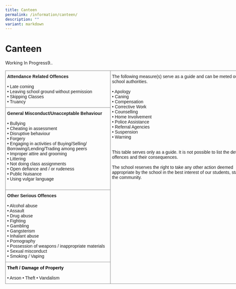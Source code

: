 ```yaml
---
title: Canteen
permalink: /information/canteen/
description: ""
variant: markdown
---
```

<h1><strong>Canteen</strong></h1>
Working In Progress9..

<table class="tg" style="border-collapse:collapse;border-spacing:0;table-layout: fixed; width: 797px"><colgroup><col style="width: 333px"><col style="width: 464px"></colgroup>
<thead>
<tr><td style="border-color:inherit;border-style:solid;border-width:1px;font-family:Arial, sans-serif;font-size:14px;overflow:hidden;padding:10px 5px;text-align:left;vertical-align:top;word-break:normal"><span style="font-weight:bold">Attendance Related Offences</span><br>   <br>• Late coming <br>• Leaving school ground without permission   <br>• Skipping Classes   <br>• Truancy   <br>    </td>
<td rowspan="4" style="border-color:inherit;border-style:solid;border-width:1px;font-family:Arial, sans-serif;font-size:14px;overflow:hidden;padding:10px 5px;text-align:left;vertical-align:top;word-break:normal"> The following measure(s) serve as a guide and can be meted out by the school authorities.                                   <br>   <br>• Apology   <br>• Caning   <br>• Compensation   <br>• Corrective Work   <br>• Counselling   <br>• Home Involvement   <br>• Police Assistance   <br>• Referral Agencies   <br>• Suspension   <br>• Warning<br>   <br>    <br>This table serves only as a guide. It is not possible to list the details of all offences and their consequences.<br> <br>The school reserves the right to take any other action deemed appropriate by the school in the best interest of our students, staff and the community.<br>   <br>    </td></tr>
<tr><td style="border-color:inherit;border-style:solid;border-width:1px;font-family:Arial, sans-serif;font-size:14px;overflow:hidden;padding:10px 5px;text-align:left;vertical-align:top;word-break:normal"><span style="font-weight:bold">General Misconduct/Unacceptable Behaviour</span><br>   <br>• Bullying   <br>• Cheating in assessment   <br>• Disruptive behaviour   <br>• Forgery   <br>• Engaging in activities of Buying/Selling/   <br>  Borrowing/Lending/Trading among peers <br>• Improper attire and grooming   <br>• Littering   <br>• Not doing class assignments   <br>• Open defiance and / or rudeness    <br>• Public Nuisance   <br>• Using vulgar language<br>   <br>    </td></tr>
<tr><td style="border-color:inherit;border-style:solid;border-width:1px;font-family:Arial, sans-serif;font-size:14px;overflow:hidden;padding:10px 5px;text-align:left;vertical-align:top;word-break:normal"><span style="font-weight:bold">Other Serious Offences</span><br>   <br>• Alcohol abuse   <br>• Assault   <br>• Drug abuse   <br>• Fighting   <br>• Gambling   <br>• Gangsterism   <br>• Inhalant abuse   <br>• Pornography   <br>• Possession of weapons / inappropriate materials   <br>• Sexual misconduct   <br>• Smoking / Vaping<br>       </td></tr><tr><td style="border-color:inherit;border-style:solid;border-width:1px;font-family:Arial, sans-serif;font-size:14px;overflow:hidden;padding:10px 5px;text-align:left;vertical-align:top;word-break:normal"> <span style="font-weight:bold;color:black">Theft / Damage of Property</span><br>   <br>• Arson  • Theft    • Vandalism<br>       </td></tr></thead></table>